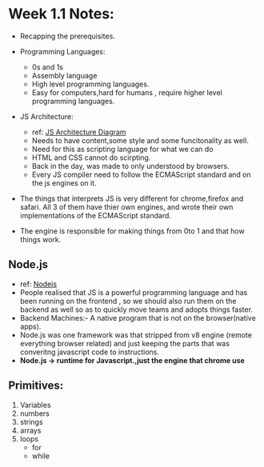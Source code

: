 # Week 1.1 Notes:

- Recapping the prerequisites.
- Programming Languages:
  - 0s and 1s 
  - Assembly language 
  - High level programming languages.
  - Easy for computers,hard for humans , require higher level programming languages.

- JS Architecture:
  - ref: [JS Architecture Diagram](./js-architecture.excalidraw)
  - Needs to have content,some style and some funcitonality as well.
  - Need for this as scripting language for what we can do
  - HTML and CSS cannot do scirpting.
  - Back in the day, was made to only understood by browsers.
  - Every JS compiler need to follow the ECMAScript standard and on the js engines on it.

-  The things that interprets JS is very different for chrome,firefox and safari. All 3 of them have thier own engines, and wrote their own implementations of the ECMAScript standard.
-  The engine is responsible for making things from 0to 1 and that how things work.

## Node.js 

- ref: [Nodejs](./node-js.excalidraw)
- People realised that JS is a powerful programming language and has been running on the frontend , so we should also run them on the backend as well so as to quickly move teams and adopts things faster.
- Backend Machines:- A native program that is not on the browser(native apps).
- Node.js was one framework was that stripped from v8 engine (remote everything browser related) and just keeping the parts that was converitng javascript code to instructions.
- **Node.js -> runtime for Javascript.,just the engine that chrome use** 

## Primitives:
1. Variables 
2. numbers 
3. strings 
4. arrays 
5. loops 
    - for 
    - while 

